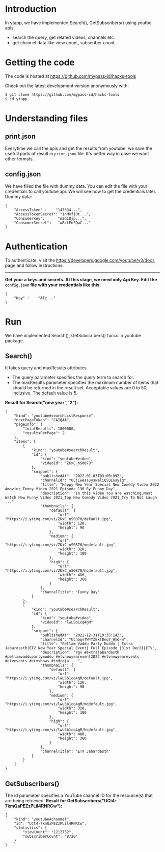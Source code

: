 # Introduction
In ytapp, we have implemented Search(), GetSubscribers() using youtbe apis.
   * search the query, get related videos, channels etc.
   * get channel data like view count, subscriber count. 

# Getting the code
The code is hosted at https://github.com/mypass-id/hacks-tools

Check out the latest development version anonymously with:
```
$ git clone https://github.com/mypass-id/hacks-tools
$ cd ytapp
```

# Understanding files
## print.json
Everytime we call the apis and get the results from youtube, we save the usefull parts of result in `print.json` file. It's better way in case we want other formats.
## config.json
We have filled the file with dummy data. You can edit the file with your credentials to call youtube api. We will see how to get the credentials later.
Dummy data:
```
{
    "AccessToken" :    "147334...",
    "AccessTokenSecret": "1nMXfjOt...",
	"ConsumerKey":      "n2d10jp...",
	"ConsumerSecret":   "wBztEnFQwC..."
}
```
# Authentication
To authenticate, visit the https://developers.google.com/youtube/v3/docs page and follow instructions:

***
**Get your a keys and secrets. At this stage, we need only Api Key.
Edit the `config.json` file with your credentials like this:**
```
{
    "Key" :    "AIz..."
}
```


# Run
We have implemented Search(), GetSubscribers() funcs in youtube package.

## Search()
It takes query and maxResults attributes. 

* The query parameter specifies the query term to search for.
* The maxResults parameter specifies the maximum number of items that should be returned in the result set. Acceptable values are 0 to 50, inclusive. The default value is 5.

**Result for Search("new year","2"):**
```
{
    "kind": "youtube#searchListResponse",
    "nextPageToken": "CAIQAA",
    "pageInfo": {
        "totalResults": 1000000,
        "resultsPerPage": 2
    },
    "items": [
        {
            "kind": "youtube#searchResult",
            "id": {
                "kind": "youtube#video",
                "videoId": "ZKxC_nS0870"
            },
            "snippet": {
                "publishedAt": "2022-01-03T03:00:09Z",
                "channelId": "UCjIwesauyswaliQSQE6syig",
                "title": "Happy New Year Special New Comedy Video 2022 Amazing Funny Video 2021 Episode 136 By Funny Day",
                "description": "In this video You are watching,Must Watch New Funny Video 2021_Top New Comedy Video 2021_Try To Not Laugh ...",
                "thumbnails": {
                    "default": {
                        "url": "https://i.ytimg.com/vi/ZKxC_nS0870/default.jpg",
                        "width": 120,
                        "height": 90
                    },
                    "medium": {
                        "url": "https://i.ytimg.com/vi/ZKxC_nS0870/mqdefault.jpg",
                        "width": 320,
                        "height": 180
                    },
                    "high": {
                        "url": "https://i.ytimg.com/vi/ZKxC_nS0870/hqdefault.jpg",
                        "width": 480,
                        "height": 360
                    }
                },
                "channelTitle": "Funny Day"
            }
        },
        {
            "kind": "youtube#searchResult",
            "id": {
                "kind": "youtube#video",
                "videoId": "lwLSb1cq4gM"
            },
            "snippet": {
                "publishedAt": "2021-12-31T19:35:14Z",
                "channelId": "UCnoqvTW4YZExfDeq7_Wmd-w",
                "title": "Pellam Vaddu Party Muddu | Extra Jabardasth|ETV New Year Special Event| Full Episode |31st Dec21|ETV",
                "description": "rgv #extrajabardasth #pellamvaddupartymuddu #etvnewyearevent2022 #etvnewyearevents #etvevents #etvshows #indraja ...",
                "thumbnails": {
                    "default": {
                        "url": "https://i.ytimg.com/vi/lwLSb1cq4gM/default.jpg",
                        "width": 120,
                        "height": 90
                    },
                    "medium": {
                        "url": "https://i.ytimg.com/vi/lwLSb1cq4gM/mqdefault.jpg",
                        "width": 320,
                        "height": 180
                    },
                    "high": {
                        "url": "https://i.ytimg.com/vi/lwLSb1cq4gM/hqdefault.jpg",
                        "width": 480,
                        "height": 360
                    }
                },
                "channelTitle": "ETV Jabardasth"
            }
        }
    ]
}
```

## GetSubscribers()
The id parameter specifies a YouTube channel ID for the resource(s) that are being retrieved.
**Result for GetSubscribers("UCt4-7kmQaPEZzPLil4RNRCw"):**
```
{
    "kind": "youtube#channel",
    "id": "UCt4-7kmQaPEZzPLil4RNRCw",
    "statistics": {
        "viewCount": "1212732",
        "subscriberCount": "8720"
    }
}
```
